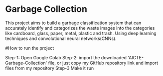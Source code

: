 # Garbage Collection

This project aims to build a garbage classification system that can accurately identify and categorizes the waste images into the categories like cardboard, glass, paper, metal, plastic and trash. Using deep learning techniques and convolutional neural networks(CNNs).

#How to run the project

Step-1: Open Google Colab
Step-2: import the downloaded 'AICTE-Garbage-Collection' file, or just copy my GitHub repository link and import files from my repository 
Step-3 Make it run 

